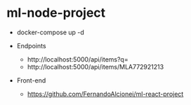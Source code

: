 # ml-node-project

- docker-compose up -d


- Endpoints
  - http://localhost:5000/api/items?q=
  - http://localhost:5000/api/items/MLA772921213
  
 
- Front-end
  - https://github.com/FernandoAlcionei/ml-react-project
 
